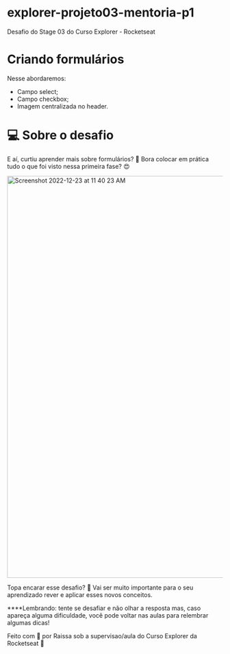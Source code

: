 # explorer-projeto03-mentoria-p1

Desafio do Stage 03 do Curso Explorer - Rocketseat


# Criando formulários

Nesse abordaremos:

- Campo select;
- Campo checkbox;
- Imagem centralizada no header.


# 💻 Sobre o desafio

E aí, curtiu aprender mais sobre formulários? 👀
Bora colocar em prática tudo o que foi visto nessa primeira fase? 😍

<img width="937" alt="Screenshot 2022-12-23 at 11 40 23 AM" src="https://user-images.githubusercontent.com/77169909/209371393-dfe60689-8605-4008-abb4-00006e03a595.png">

Topa encarar esse desafio? **💜**
Vai ser muito importante para o seu aprendizado rever e aplicar esses novos conceitos. 

****Lembrando: tente se desafiar e não olhar a resposta mas, caso apareça alguma dificuldade, você pode voltar nas aulas para relembrar algumas dicas!

Feito com 💜 por Raissa  sob a supervisao/aula do Curso Explorer da Rocketseat 👋
